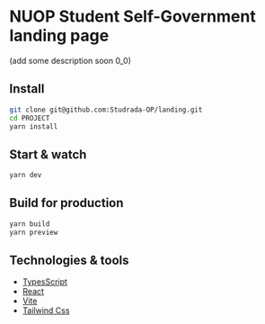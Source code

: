 # NUOP Student Self-Government landing page

(add some description soon 0_0)

## Install

```bash
git clone git@github.com:Studrada-OP/landing.git
cd PROJECT
yarn install
```

## Start & watch

```bash
yarn dev
```

## Build for production

```bash
yarn build
yarn preview
```

## Technologies & tools

- [TypesScript](https://www.typescriptlang.org/)
- [React](https://react.dev/)
- [Vite](https://vitejs.dev/)
- [Tailwind Css](https://tailwindcss.com/)
